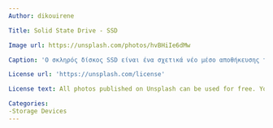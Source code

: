 ```yaml
---
Author: dikouirene

Title: Solid State Drive - SSD 

Image url: https://unsplash.com/photos/hvBHiIe6dMw

Caption: 'Ο σκληρός δίσκος SSD είναι ένα σχετικά νέο μέσο αποθήκευσης το οποίο εξελίσσεται ραγδαία λόγω της ταχύτητας του και της χαμηλής του κατανάλωση ενέργειας σε σχέση με τον συνηθισμένο σκληρό δίσκο HDD. Η τεχνολογία SDD έχει σχεδόν «εξαφανίσει» τους σκληρούς δίσκους HDD, καθώς φέρει μόνο προτερήματα σε σχέση με τους HDD.'

License url: 'https://unsplash.com/license'

License text: All photos published on Unsplash can be used for free. You can use them for commercial and noncommercial purposes.

Categories: 
-Storage Devices 
---
```

